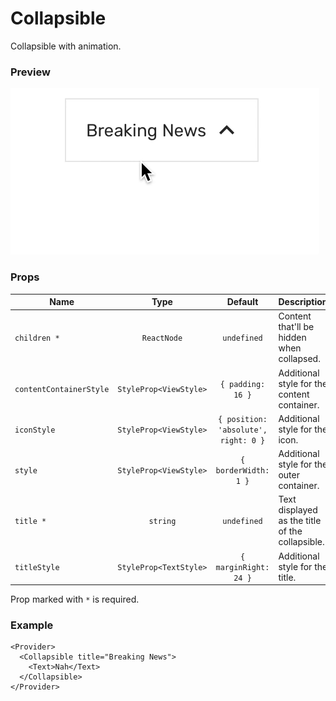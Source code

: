 # Collapsible

Collapsible with animation.

### Preview

![collapsible_preview](../assets/collapsible_preview.gif)

### Props

| Name                    |          Type          |               Default                | Description                                     |
| ----------------------- | :--------------------: | :----------------------------------: | ----------------------------------------------- |
| `children *`            |      `ReactNode`       |             `undefined`              | Content that'll be hidden when collapsed.       |
| `contentContainerStyle` | `StyleProp<ViewStyle>` |          `{ padding: 16 }`           | Additional style for the content container.     |
| `iconStyle`             | `StyleProp<ViewStyle>` | `{ position: 'absolute', right: 0 }` | Additional style for the icon.                  |
| `style`                 | `StyleProp<ViewStyle>` |         `{ borderWidth: 1 }`         | Additional style for the outer container.       |
| `title *`               |        `string`        |             `undefined`              | Text displayed as the title of the collapsible. |
| `titleStyle`            | `StyleProp<TextStyle>` |        `{ marginRight: 24 }`         | Additional style for the title.                 |

Prop marked with `*` is required.

### Example

```tsx
<Provider>
  <Collapsible title="Breaking News">
    <Text>Nah</Text>
  </Collapsible>
</Provider>
```

